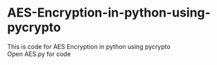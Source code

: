 # AES-Encryption-in-python-using-pycrypto
This is code for AES Encryption in python using pycrypto<br/> 
Open AES.py for code
